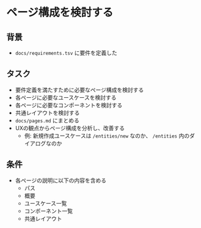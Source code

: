# ページ構成を検討する

## 背景

- `docs/requirements.tsv` に要件を定義した

## タスク

- 要件定義を満たすために必要なページ構成を検討する
- 各ページに必要なユースケースを検討する
- 各ページに必要なコンポーネントを検討する
- 共通レイアウトを検討する
- `docs/pages.md` にまとめる
- UXの観点からページ構成を分析し、改善する
    - 例: 新規作成ユースケースは `/entities/new` なのか、 `/entities` 内のダイアログなのか

## 条件

- 各ページの説明に以下の内容を含める
    - パス
    - 概要
    - ユースケース一覧
    - コンポーネント一覧
    - 共通レイアウト
